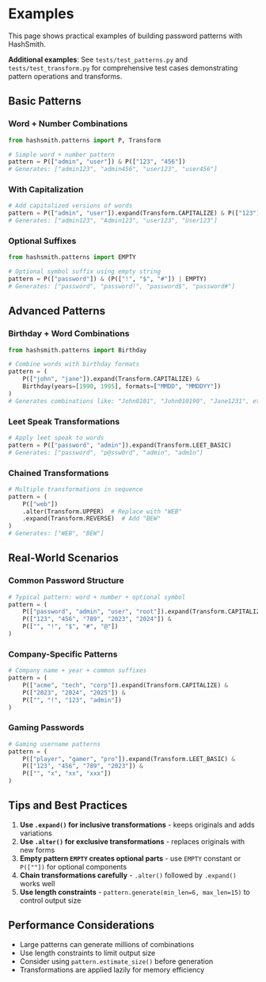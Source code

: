# Examples

This page shows practical examples of building password patterns with HashSmith.

**Additional examples**: See `tests/test_patterns.py` and `tests/test_transform.py` for comprehensive test cases demonstrating pattern operations and transforms.

## Basic Patterns

### Word + Number Combinations

```python
from hashsmith.patterns import P, Transform

# Simple word + number pattern
pattern = P(["admin", "user"]) & P(["123", "456"])
# Generates: ["admin123", "admin456", "user123", "user456"]
```

### With Capitalization

```python
# Add capitalized versions of words
pattern = P(["admin", "user"]).expand(Transform.CAPITALIZE) & P(["123"])
# Generates: ["admin123", "Admin123", "user123", "User123"]
```

### Optional Suffixes

```python
from hashsmith.patterns import EMPTY

# Optional symbol suffix using empty string
pattern = P(["password"]) & (P(["!", "$", "#"]) | EMPTY)
# Generates: ["password", "password!", "password$", "password#"]
```

## Advanced Patterns

### Birthday + Word Combinations

```python
from hashsmith.patterns import Birthday

# Combine words with birthday formats
pattern = (
    P(["john", "jane"]).expand(Transform.CAPITALIZE) &
    Birthday(years=[1990, 1995], formats=["MMDD", "MMDDYY"])
)
# Generates combinations like: "John0101", "John010190", "Jane1231", etc.
```

### Leet Speak Transformations

```python
# Apply leet speak to words
pattern = P(["password", "admin"]).expand(Transform.LEET_BASIC)
# Generates: ["password", "p@ssw0rd", "admin", "adm1n"]
```

### Chained Transformations

```python
# Multiple transformations in sequence
pattern = (
    P(["web"])
    .alter(Transform.UPPER)  # Replace with "WEB"
    .expand(Transform.REVERSE)  # Add "BEW"
)
# Generates: ["WEB", "BEW"]
```

## Real-World Scenarios

### Common Password Structure

```python
# Typical pattern: word + number + optional symbol
pattern = (
    P(["password", "admin", "user", "root"]).expand(Transform.CAPITALIZE) &
    P(["123", "456", "789", "2023", "2024"]) &
    P(["", "!", "$", "#", "@"])
)
```

### Company-Specific Patterns

```python
# Company name + year + common suffixes
pattern = (
    P(["acme", "tech", "corp"]).expand(Transform.CAPITALIZE) &
    P(["2023", "2024", "2025"]) &
    P(["", "!", "123", "admin"])
)
```

### Gaming Passwords

```python
# Gaming username patterns
pattern = (
    P(["player", "gamer", "pro"]).expand(Transform.LEET_BASIC) &
    P(["123", "456", "789", "2023"]) &
    P(["", "x", "xx", "xxx"])
)
```

## Tips and Best Practices

1. **Use `.expand()` for inclusive transformations** - keeps originals and adds variations
2. **Use `.alter()` for exclusive transformations** - replaces originals with new forms
3. **Empty pattern `EMPTY` creates optional parts** - use `EMPTY` constant or `P([""])` for optional components
4. **Chain transformations carefully** - `.alter()` followed by `.expand()` works well
5. **Use length constraints** - `pattern.generate(min_len=6, max_len=15)` to control output size

## Performance Considerations

- Large patterns can generate millions of combinations
- Use length constraints to limit output size
- Consider using `pattern.estimate_size()` before generation
- Transformations are applied lazily for memory efficiency
